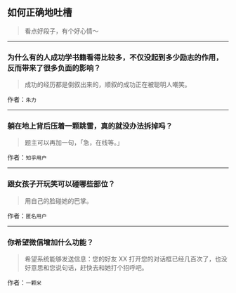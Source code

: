 ## 如何正确地吐槽

> 看点好段子，有个好心情～


 
---

### 为什么有的人成功学书籍看得比较多，不仅没起到多少励志的作用，反而带来了很多负面的影响？

> 成功的经历都是倒叙出来的，顺叙的成功正在被聪明人嘲笑。


作者：`朱力`

---

### 躺在地上背后压着一颗跳雷，真的就没办法拆掉吗？

> 题主可以再加一句，「急，在线等。」


作者：`知乎用户`

---

### 跟女孩子开玩笑可以碰哪些部位？

> 用自己的脸碰她的巴掌。


作者：`匿名用户`

---

### 你希望微信增加什么功能？

> 希望系统能够发送信息：您的好友 XX 打开您的对话框已经几百次了，也没好意思和您说句话，赶快去和她打个招呼吧。


作者：`一颗米`